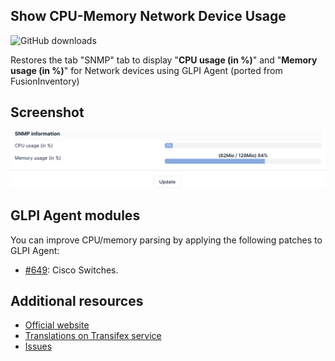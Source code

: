 ## Show CPU-Memory Network Device Usage
![GitHub downloads](https://img.shields.io/github/downloads/eduardomozart/swcpuram/total.svg)

Restores the tab "SNMP" tab to display "**CPU usage (in %)**" and "**Memory usage (in %)**" for Network devices using GLPI Agent (ported from FusionInventory)

## Screenshot

![Show CPU-Memory Network Device Usage](screenshots/swcpuram.png)

## GLPI Agent modules

You can improve CPU/memory parsing by applying the following patches to GLPI Agent:

  * [#649](https://github.com/glpi-project/glpi-agent/pull/649): Cisco Switches.

## Additional resources

* [Official website](https://github.com/eduardomozart/swcpuram)
* [Translations on Transifex service](https://www.transifex.com/eduardomozart/swcpuram/content/)
* [Issues](https://github.com/eduardomozart/swcpuram/issues)
